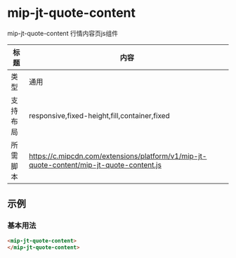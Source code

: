 # mip-jt-quote-content

mip-jt-quote-content 行情内容页js组件

| 标题   | 内容                                       |
| ---- | ---------------------------------------- |
| 类型   | 通用                                       |
| 支持布局 | responsive,fixed-height,fill,container,fixed |
| 所需脚本 | https://c.mipcdn.com/extensions/platform/v1/mip-jt-quote-content/mip-jt-quote-content.js |

## 示例

### 基本用法
```html
<mip-jt-quote-content>
</mip-jt-quote-content>
```

